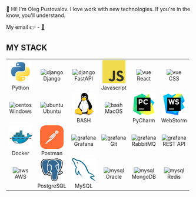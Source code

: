 👋 Hi! I'm Oleg Pustovalov. I love work with new technologies.
If you're in the know, you'll understand.

My email 👉 - <a href="mailto:olegpustovalov220@gmail.com">📧</a>

<h2>MY STACK</h2>
<table>
  <tr>
    <td align="center">
      <img alt="python" height=64px src="https://raw.githubusercontent.com/devicons/devicon/master/icons/python/python-original.svg">
      <br>Python
    </td>
    <td align="center">
      <img alt="django" height=64px src="https://cdn.worldvectorlogo.com/logos/django.svg">
      <br>Django
    </td>
    <td align="center">
      <img alt="django" height=64px src="https://cdn.worldvectorlogo.com/logos/fastapi.svg">
      <br>FastAPI
    </td>
    <td align="center">
      <img alt="javascript" height=64px src="https://raw.githubusercontent.com/devicons/devicon/master/icons/javascript/javascript-original.svg">
      <br>Javascript
    </td>
    <td align="center">
      <img alt="vue" height=64px src="https://miro.medium.com/v2/1*K0a7xINk0RM5gfXGSN68cw.png">
      <br>React
    </td>
    <td align="center">
      <img alt="vue" height=64px src="https://www.svgrepo.com/show/21671/css.svg">
      <br>CSS
    </td>
  </tr>
  <tr>
    <td align="center">
      <img alt="centos" height=64px src="https://upload.wikimedia.org/wikipedia/commons/thumb/5/5f/Windows_logo_-_2012.svg/768px-Windows_logo_-_2012.svg.png">
      <br>Windows
    </td>
    <td align="center">
      <img alt="ubuntu" height=64px src="https://user-images.githubusercontent.com/39632170/109294252-25681c80-7857-11eb-9ec4-4fbdad9fadfc.png">
      <br>Ubuntu
    </td>
    <td align="center">
      <img alt="bash" height=64px src="https://raw.githubusercontent.com/devicons/devicon/master/icons/linux/linux-original.svg">
      <br>BASH
    </td>
    <td align="center">
      <img alt="bash" height=64px src="https://img.icons8.com/color/200/mac-logo.png">
      <br>MacOS
    </td>
    <td align="center">
      <img alt="pycharm" height=64px src="https://raw.githubusercontent.com/devicons/devicon/master/icons/pycharm/pycharm-original.svg">
      <br>PyCharm
    </td>
    <td align="center">
      <img alt="webstorm" height=64px src="https://raw.githubusercontent.com/devicons/devicon/master/icons/webstorm/webstorm-original.svg">
      <br>WebStorm
    </td>
  </tr>
  <tr>
    <td align="center">
      <img alt="docker" height=64px src="https://raw.githubusercontent.com/devicons/devicon/master/icons/docker/docker-original.svg">
      <br>Docker
    </td>
    <td align="center">
      <img alt="docker" height=64px src="https://raw.githubusercontent.com/tandpfun/skill-icons/59059d9d1a2c092696dc66e00931cc1181a4ce1f/icons/Postman.svg">
      <br>Postman
    </td>
    <td align="center">
      <img alt="grafana" height=64px src="https://cdn.worldvectorlogo.com/logos/grafana.svg">
      <br>Grafana
    </td>
    <td align="center">
      <img alt="grafana" height=64px src="https://upload.wikimedia.org/wikipedia/commons/thumb/3/3f/Git_icon.svg/480px-Git_icon.svg.png">
      <br>Git
    </td>
    <td align="center">
      <img alt="grafana" height=64px src="https://www.svgrepo.com/show/303576/rabbitmq-logo.svg">
      <br>RabbitMQ
    </td>
    <td align="center">
      <img alt="grafana" height=64px src="https://cdn.prod.website-files.com/62038ffc9cd2db4558e3c7b7/623b43bcfcec4ae2e50ca6e3_rest.svg">
      <br>REST API
    </td>
  </tr>
  <tr>
    <td align="center">
      <img alt="aws" height=64px src="https://cdn.worldvectorlogo.com/logos/aws-logo.svg">
      <br>AWS
    </td>
    <td align="center">
      <img alt="postgresql" height=64px src="https://raw.githubusercontent.com/devicons/devicon/master/icons/postgresql/postgresql-original.svg">
      <br>PostgreSQL
    </td>
    <td align="center">
      <img alt="mysql" height=64px src="https://raw.githubusercontent.com/devicons/devicon/master/icons/mysql/mysql-original.svg">
      <br>MySQL
    </td>
    <td align="center">
      <img alt="mysql" height=64px src="https://www.svgrepo.com/show/448245/oracle.svg">
      <br>Oracle
    </td>
    <td align="center">
      <img alt="mysql" height=64px src="https://cdn.worldvectorlogo.com/logos/mongodb-icon-1.svg">
      <br>MongoDB
    </td>
    <td align="center">
      <img alt="mysql" height=64px src="https://www.svgrepo.com/show/342166/redis.svg">
      <br>Redis
    </td>
  </tr>
</table>
